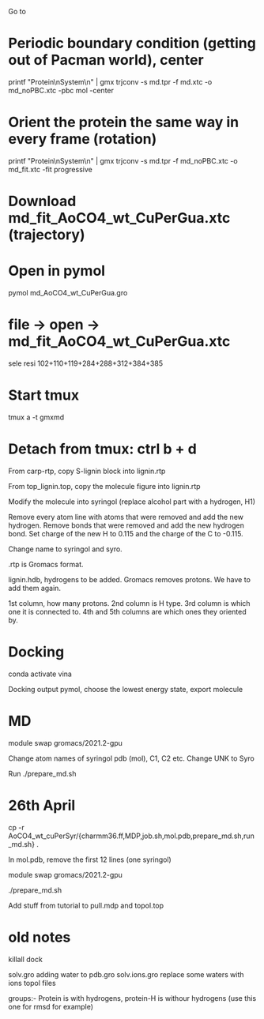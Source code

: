Go to 

# Periodic boundary condition (getting out of Pacman world), center
printf "Protein\nSystem\n" | gmx trjconv -s md.tpr -f md.xtc -o md_noPBC.xtc -pbc mol -center

# Orient the protein the same way in every frame (rotation)
printf "Protein\nSystem\n" | gmx trjconv -s md.tpr -f md_noPBC.xtc -o md_fit.xtc -fit progressive

# Download md_fit_AoCO4_wt_CuPerGua.xtc (trajectory)

# Open in pymol
pymol md_AoCO4_wt_CuPerGua.gro
# file -> open -> md_fit_AoCO4_wt_CuPerGua.xtc
sele resi 102+110+119+284+288+312+384+385

# Start tmux
tmux a -t gmxmd

# Detach from tmux: ctrl b + d

From carp-rtp, copy S-lignin block into lignin.rtp

From top_lignin.top, copy the molecule figure into lignin.rtp

Modify the molecule into syringol (replace alcohol part with a hydrogen, H1)

Remove every atom line with atoms that were removed and add the new hydrogen. Remove bonds that were removed and add the new hydrogen bond.
Set charge of the new H to 0.115 and the charge of the C to -0.115.

Change name to syringol and syro.

.rtp is Gromacs format.

lignin.hdb, hydrogens to be added. Gromacs removes protons. We have to add them again.

1st column, how many protons. 2nd column is H type. 3rd column is which one it is connected to. 4th and 5th columns are which ones they oriented by.

# Docking
conda activate vina

Docking output pymol, choose the lowest energy state, export molecule

# MD
module swap gromacs/2021.2-gpu

Change atom names of syringol pdb (mol), C1, C2 etc. Change UNK to Syro

Run ./prepare_md.sh

# 26th April
cp -r AoCO4_wt_cuPerSyr/{charmm36.ff,MDP,job.sh,mol.pdb,prepare_md.sh,run_md.sh} .

In mol.pdb, remove the first 12 lines (one syringol)

module swap gromacs/2021.2-gpu

./prepare_md.sh

Add stuff from tutorial to pull.mdp and topol.top

# old notes
killall dock

solv.gro adding water to pdb.gro
solv.ions.gro replace some waters with ions
topol files

groups:- Protein is with hydrogens, protein-H is withour hydrogens (use this one for rmsd for example)